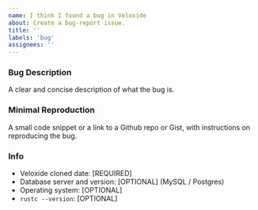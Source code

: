 ```yaml
---
name: I think I found a bug in Veloxide 
about: Create a bug-report issue.
title: ''
labels: 'bug'
assignees: ''
---
```

### Bug Description
A clear and concise description of what the bug is.

### Minimal Reproduction
A small code snippet or a link to a Github repo or Gist, with instructions on reproducing the bug.

### Info
* Veloxide cloned date: [REQUIRED]
* Database server and version: [OPTIONAL] (MySQL / Postgres)
* Operating system: [OPTIONAL]
* `rustc --version`: [OPTIONAL]